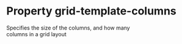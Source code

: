 # Property grid-template-columns

Specifies the size of the columns, and how many  
columns in a grid layout  
